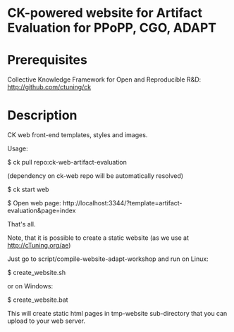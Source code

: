 CK-powered website for Artifact Evaluation for PPoPP, CGO, ADAPT
================================================================

Prerequisites
=============
Collective Knowledge Framework for Open and Reproducible R&D: 
http://github.com/ctuning/ck

Description
===========

CK web front-end templates, styles and images.

Usage:

 $ ck pull repo:ck-web-artifact-evaluation

 (dependency on ck-web repo will be automatically resolved)

 $ ck start web

 $ Open web page: http://localhost:3344/?template=artifact-evaluation&page=index

 That's all.

Note, that it is possible to create a static website
(as we use at http://cTuning.org/ae)

Just go to script/compile-website-adapt-workshop
and run on Linux:

 $ create_website.sh

or on Windows:

 $ create_website.bat

This will create static html pages in tmp-website sub-directory
that you can upload to your web server.
